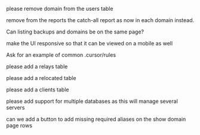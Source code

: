 please remove domain from the users table

remove from the reports the catch-all report as now in each domain instead.

Can listing backups and domains be on the same page?

make the UI responsive so that it can be viewed on a mobile as well

Ask for an example of common .cursor/rules

please add a relays table

please add a relocated table

please add a clients table

please add support for multiple databases as this will manage several servers

can we add a button to add missing required aliases on the show domain page rows
